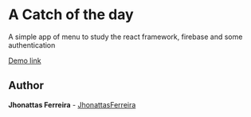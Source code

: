 # A Catch of the day

A simple app of menu to study the react framework, firebase and some authentication


[Demo link](https://60e682265014e073c1a3562d--cranky-haibt-ba38a8.netlify.app)


## Author

**Jhonattas Ferreira**  - [JhonattasFerreira](https://github.com/JhonattasFerreira)